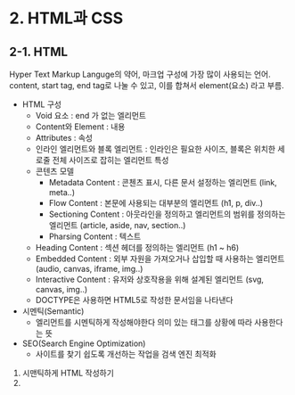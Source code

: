 # 2. HTML과 CSS

## 2-1. HTML

Hyper Text Markup Languge의 약어, 마크업 구성에 가장 많이 사용되는 언어.<br>
content, start tag, end tag로 나눌 수 있고, 이를 합쳐서 element(요소) 라고 부름.

- HTML 구성
  - Void 요소 : end 가 없는 엘리먼트
  - Content와 Element : 내용
  - Attributes : 속성
  - 인라인 엘리먼트와 블록 엘리먼트 : 인라인은 필요한 사이즈, 블록은 위치한 세로줄 전체 사이즈로 잡히는 엘리먼트 특성
  - 콘텐츠 모델
    - Metadata Content : 콘첸츠 표시, 다른 문서 설정하는 엘리먼트 (link, meta..)
    - Flow Content : 본문에 사용되는 대부분의 엘리먼트 (h1, p, div..)
    - Sectioning Content : 아웃라인을 정의하고 엘리먼트의 범위를 정의하는 엘리먼트 (article, aside, nav, section..)
    - Pharsing Content : 텍스트
  - Heading Content : 섹션 헤더를 정의하는 엘리먼트 (h1 ~ h6)
  - Embedded Content : 외부 자원을 가져오거나 삽입할 때 사용하는 엘리먼트 (audio, canvas, iframe, img..)
  - Interactive Content : 유저와 상호작용을 위해 설계된 엘리먼트 (svg, canvas, img..)
  - DOCTYPE은 사용하면 HTML5로 작성한 문서임을 나타낸다
- 시멘틱(Semantic)
  - 엘리먼트를 시멘틱하게 작성해야한다 의미 있는 태그를 상황에 따라 사용한다는 뜻
- SEO(Search Engine Optimization)
  - 사이트를 찾기 쉽도록 개선하는 작업을 검색 엔진 최적화

1.  시맨틱하게 HTML 작성하기
2.  <title> 잘 작성하기
3.  <meta name="description"> 을 이용해 페이지 설명을 추가하기
4.  <meta charset="UTF-8"/>를 사용해 인코딩 방식을 지정하기
5.  open grahp, twitter 태그를 사용해 사용자 접근성 높히기

## 2-2. CSS

Cascading Style Sheets의 약자로 문서를 표시하는 방법으로 스타일이나 레이아웃을 지정한다

- 상속 : css의 프로퍼티 중에서는 상위 요소에서 자식 요소까지 상속되는 프로퍼티가 있음. (font, color..)
- 프로퍼티와 엘리먼트의 종류에 영향받지 않고 부모 요소의 프로퍼티를 상속받고 싶다면 명시적으로 inherit 값을 지정한다
- 전체 선택자 : \*
- 타입 선택자 : div, p...
- id 선택자
- class 선택자
- 속성 선택자

| 연산자 | 설명                         |
| ------ | ---------------------------- | ---------------------------------------------- |
| =      | 값이 정확하게 일치할 때 선택 |
| ~=     | 값이 정확하게 일치할 때 선택 |
| \\     | =                            | 값이 일치하거나 값 뒤(하이픈)을 작성할 때 선택 |
| ^=     | 접두사로 값을 가질 때 선택   |
| $=     | 접미사로 값을 가질 때 선택   |
| \*=    | 값이 포함된 모든 요소를 선택 |

- 우선순위와 명시도
  - 마지막에 작성된 스타일이 적용된다
  - 명시도가 높은 선택자의 스타일이 적용된다
- 박스 모델
  - 박스모델은 content, padding, border, margin 영역으로 이루어진다
  - box-sizing -> 요소의 너비와 높이를 계산하는 방식을 지정한다
  - content-box: content 영역만 기준으로 계산
  - border-box: padding, border, content 영역을 합한 영역을 기준으로 계산
- 여백 상쇄

  - 인접한 같은 레벨의 블록 요소에 상하 여백이 겹치면 여백이 하나로 합쳐지는 현상
  - 여백은 단순하게 너비나 높이에 더하여 계산될 것 같지만 실제로는 그렇게 동작하지 않기 때문에 발생한다
  - 인접한 여백 중 큰 여백으로 상쇄된다
  - diplay 값이 flex/grid or position 값이 absolute 일 때, float인 상태일 때 적용되지 않는다

- flex
- 반응형 웹을 위한 미디어쿼리
  - 콘텐츠 자체를 변경하지 않고 장치의 해상도, 뷰포트의 너비, 미디어의 유형 같은 조건에 따라 스타일을 지정할 수 있다
  - 미디어 타입과 미디어 기능을 기준으로 동작한다
  - 미디어 타입에는 모든 장치, 인쇄 미디어, 화면 있다

```
 @media screen {
 }
```

```
@media (min-width: 700px) and (orientation: landscape) {
}
```

- 웹 접근성 : 장애, 노령으로 인한 신체 변화, 여러 기기 환경을 사용하는 모든 사람이 웹 사이트와 도구 등을 사용할 수 있도록 개발하는 것
- 웹 접근성 지침

1.  속어, 약어 사용을 지양하라
2.  콘텐츠의 제목과 단락을 명확하게 구분하자
3.  키보드 동작을 제공하자 (role, tabe-index, 키보드 이벤트 리스너 추가)
4.  Focus하는 지점을 명확하게 하자 (css outilne)
5.  멀티미디어 요소에 접근성을 부여하자 (img에 alt 설명 추가)
